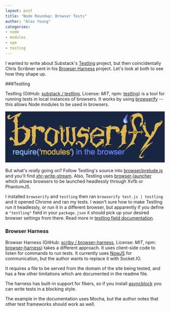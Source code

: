 ```yaml
---
layout: post
title: "Node Roundup: Browser Tests"
author: "Alex Young"
categories: 
- node
- modules
- npm
- testing
---
```


I wanted to write about Substack's [Testling](https://github.com/substack/testling) project, but then coincidentally Chris Scribner sent in his [Browser Harness](https://github.com/scriby/browser-harness) project.  Let's look at both to see how they shape up.

###Testling

Testling (GitHub: [substack / testling](https://github.com/substack/testling), License: _MIT_, npm: [testling](https://npmjs.org/package/testling)) is a tool for running tests in local instances of browsers.  It works by using [browserify](http://browserify.org/) -- this allows Node modules to be used in browsers.

![Browserify](/images/posts/browserify2.png)

But what's _really_ going on?  Follow Testling's source into [browser/prelude.js](https://github.com/substack/testling/blob/master/browser/prelude.js) and you'll find [xhr-write-stream](https://npmjs.org/package/xhr-write-stream).  Also, Testling uses [browser-launcher](https://github.com/substack/browser-launcher) which allows browsers to be launched headlessly through Xvfb or PhantomJS.

I installed `browserify` and `testling` then ran `browserify test.js | testling` and it opened Chrome and ran my tests.  I wasn't sure how to make Testling run it headlessly, or run it in a different browser, but apparently if you define a `"testling"` field in your `package.json` it should pick up your desired browser settings from there.  Read more in [testling field documentation](https://github.com/substack/testling/blob/master/doc/testling_field.markdown).

### Browser Harness

Browser Harness (GitHub: [scriby / browser-harness](https://github.com/scriby/browser-harness), License: _MIT_, npm: [browser-harness](https://npmjs.org/package/browser-harness)) takes a different approach.  It uses client-side code to listen for commands to run tests.  It currently uses [NowJS](https://github.com/Flotype/now) for communication, but the author wants to replace it with Socket.IO.

It requires a file to be served from the domain of the site being tested, and has a few other limitations which are documented in the readme file.

The harness has built-in support for fibers, so if you install [asyncblock](https://npmjs.org/package/asyncblock) you can write tests in a blocking style.

The example in the documentation uses Mocha, but the author notes that other test frameworks should work as well.

